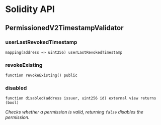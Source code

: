# Solidity API

## PermissionedV2TimestampValidator

### userLastRevokedTimestamp

```solidity
mapping(address => uint256) userLastRevokedTimestamp
```

### revokeExisting

```solidity
function revokeExisting() public
```

### disabled

```solidity
function disabled(address issuer, uint256 id) external view returns (bool)
```

_Checks whether a permission is valid, returning `false` disables the permission._

